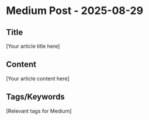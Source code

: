 # Medium Post - 2025-08-29

## Title
[Your article title here]

## Content
[Your article content here]

## Tags/Keywords
[Relevant tags for Medium]
